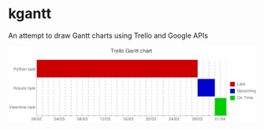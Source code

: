 kgantt
======

An attempt to draw Gantt charts using Trello and Google APIs

<img src='https://github.com/brainstorm/kgantt/blob/master/gantt.png'/>
